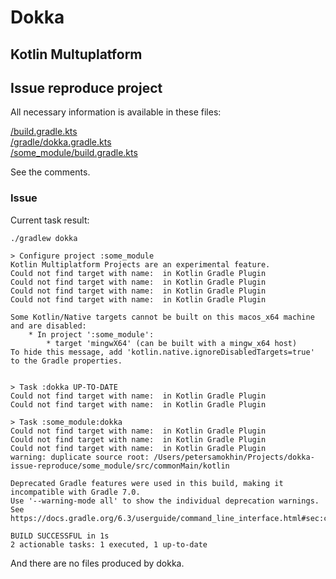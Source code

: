 # Dokka
## Kotlin Multuplatform
## Issue reproduce project

All necessary information is available in these files:

[/build.gradle.kts](https://github.com/petersamokhin/dokka-issue-reproduce/blob/master/build.gradle.kts)<br>
[/gradle/dokka.gradle.kts](https://github.com/petersamokhin/dokka-issue-reproduce/blob/master/gradle/dokka.gradle.kts)<br>
[/some_module/build.gradle.kts](https://github.com/petersamokhin/dokka-issue-reproduce/blob/master/some_module/build.gradle.kts)<br>

See the comments.

### Issue

Current task result:

```
./gradlew dokka

> Configure project :some_module
Kotlin Multiplatform Projects are an experimental feature.
Could not find target with name:  in Kotlin Gradle Plugin
Could not find target with name:  in Kotlin Gradle Plugin
Could not find target with name:  in Kotlin Gradle Plugin
Could not find target with name:  in Kotlin Gradle Plugin

Some Kotlin/Native targets cannot be built on this macos_x64 machine and are disabled:
    * In project ':some_module':
        * target 'mingwX64' (can be built with a mingw_x64 host)
To hide this message, add 'kotlin.native.ignoreDisabledTargets=true' to the Gradle properties.


> Task :dokka UP-TO-DATE
Could not find target with name:  in Kotlin Gradle Plugin
Could not find target with name:  in Kotlin Gradle Plugin

> Task :some_module:dokka
Could not find target with name:  in Kotlin Gradle Plugin
Could not find target with name:  in Kotlin Gradle Plugin
Could not find target with name:  in Kotlin Gradle Plugin
warning: duplicate source root: /Users/petersamokhin/Projects/dokka-issue-reproduce/some_module/src/commonMain/kotlin

Deprecated Gradle features were used in this build, making it incompatible with Gradle 7.0.
Use '--warning-mode all' to show the individual deprecation warnings.
See https://docs.gradle.org/6.3/userguide/command_line_interface.html#sec:command_line_warnings

BUILD SUCCESSFUL in 1s
2 actionable tasks: 1 executed, 1 up-to-date
```

And there are no files produced by dokka.